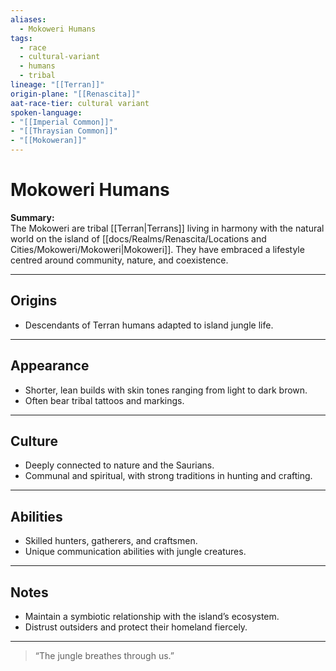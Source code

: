 ```yaml
---
aliases:
  - Mokoweri Humans
tags:
  - race
  - cultural-variant
  - humans
  - tribal
lineage: "[[Terran]]"
origin-plane: "[[Renascita]]"
aat-race-tier: cultural variant
spoken-language: 
- "[[Imperial Common]]"
- "[[Thraysian Common]]"
- "[[Mokoweran]]"
---
```


# Mokoweri Humans

**Summary:**  
The Mokoweri are tribal [[Terran|Terrans]] living in harmony with the natural world on the island of [[docs/Realms/Renascita/Locations and Cities/Mokoweri/Mokoweri|Mokoweri]]. They have embraced a lifestyle centred around community, nature, and coexistence.

---

## Origins

- Descendants of Terran humans adapted to island jungle life.

---

## Appearance

- Shorter, lean builds with skin tones ranging from light to dark brown.  
- Often bear tribal tattoos and markings.

---

## Culture

- Deeply connected to nature and the Saurians.  
- Communal and spiritual, with strong traditions in hunting and crafting.

---

## Abilities

- Skilled hunters, gatherers, and craftsmen.  
- Unique communication abilities with jungle creatures.

---

## Notes

- Maintain a symbiotic relationship with the island’s ecosystem.  
- Distrust outsiders and protect their homeland fiercely.

---

> “The jungle breathes through us.”
